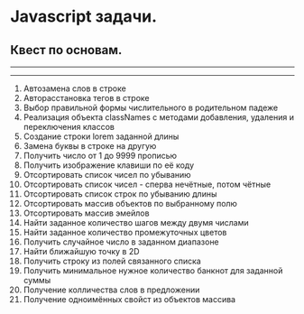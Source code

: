 # Javascript задачи. 
## Квест по основам.

***
***
01. Автозамена слов в строке
02. Авторасстановка тегов в строке
03. Выбор правильной формы числительного в родительном падеже
04. Реализация объекта classNames с методами добавления, удаления и переключения классов
05. Создание строки lorem заданной длины
06. Замена буквы в строке на другую
07. Получить число от 1 до 9999 прописью
08. Получить изображение клавиши по её коду
09. Отсортировать список чисел по убыванию
10. Отсортировать список чисел - сперва нечётные, потом чётные
11. Отсортировать список строк по убыванию длины
12. Отсортировать массив объектов по выбранному полю
13. Отсортировать массив эмейлов
14. Найти заданное количество шагов между двумя числами
15. Найти заданное количество промежуточных цветов
16. Получить случайное число в заданном диапазоне
17. Найти ближайшую точку в 2D
18. Получить строку из полей связанного списка
19. Получить минимальное нужное количество банкнот для заданной суммы
20. Получение колличества слов в предложении
21. Получение одноимённых свойст из объектов массива